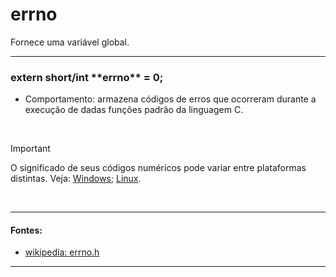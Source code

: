 # errno
Fornece uma variável global.

<hr>

<h3>extern short/int **errno** = 0;</h3>

* Comportamento: armazena códigos de erros que ocorreram durante a execução de dadas funções padrão da linguagem C.

<br>

> [!IMPORTANT]
> O significado de seus códigos numéricos pode variar entre plataformas distintas. Veja: [Windows](https://learn.microsoft.com/en-us/cpp/c-runtime-library/errno-constants?view=msvc-170); [Linux](https://www.gnu.org/software/libc/manual/html_node/Error-Codes.html).

<br>

<hr>

#### Fontes:
* [wikipedia: errno.h](https://en.wikipedia.org/wiki/errno.h )

<hr>
